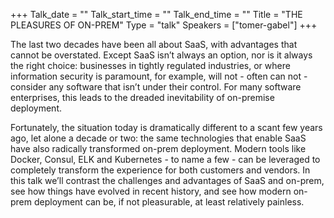 +++
Talk_date = ""
Talk_start_time = ""
Talk_end_time = ""
Title = "THE PLEASURES OF ON-PREM"
Type = "talk"
Speakers = ["tomer-gabel"]
+++

The last two decades have been all about SaaS, with advantages that cannot be overstated. Except SaaS isn’t always an option, nor is it always the right choice: businesses in tightly regulated industries, or where information security is paramount, for example, will not - often can not - consider any software that isn’t under their control. For many software enterprises, this leads to the dreaded inevitability of on-premise deployment.

Fortunately, the situation today is dramatically different to a scant few years ago, let alone a decade or two: the same technologies that enable SaaS have also radically transformed on-prem deployment. Modern tools like Docker, Consul, ELK and Kubernetes - to name a few - can be leveraged to completely transform the experience for both customers and vendors. In this talk we’ll contrast the challenges and advantages of SaaS and on-prem, see how things have evolved in recent history, and see how modern on-prem deployment can be, if not pleasurable, at least relatively painless.
